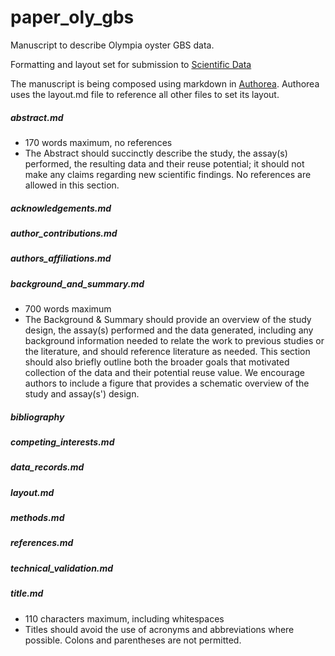 # paper_oly_gbs

Manuscript to describe Olympia oyster GBS data.

Formatting and layout set for submission to [Scientific Data](http://www.nature.com/sdata/publish/submission-guidelines#format)

The manuscript is being composed using markdown in [Authorea](https://www.authorea.com/users/4974/articles/149442). Authorea uses the layout.md file to reference all other files to set its layout.

##### abstract.md
- 170 words maximum, no references
- The Abstract should succinctly describe the study, the assay(s) performed, the resulting data and their reuse potential; it should not make any claims regarding new scientific findings. No references are allowed in this section.

##### acknowledgements.md
##### author_contributions.md
##### authors_affiliations.md
##### background_and_summary.md
- 700 words maximum
- The Background & Summary should provide an overview of the study design, the assay(s) performed and the data generated, including any background information needed to relate the work to previous studies or the literature, and should reference literature as needed. This section should also briefly outline both the broader goals that motivated collection of the data and their potential reuse value. We encourage authors to include a figure that provides a schematic overview of the study and assay(s') design.

##### bibliography
##### competing_interests.md
##### data_records.md
##### layout.md
##### methods.md
##### references.md
##### technical_validation.md
##### title.md 
- 110 characters maximum, including whitespaces
- Titles should avoid the use of acronyms and abbreviations where possible. Colons and parentheses are not permitted.
